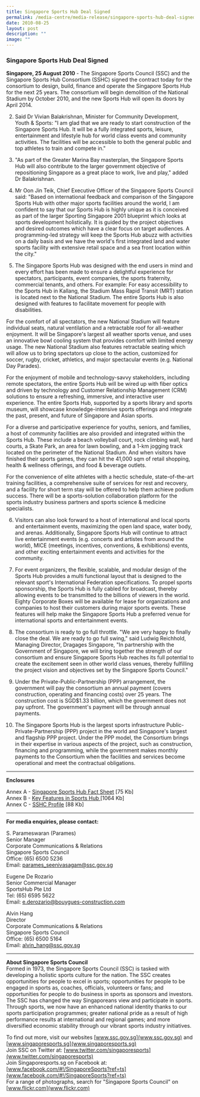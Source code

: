 ```yaml
---
title: Singapore Sports Hub Deal Signed
permalink: /media-centre/media-release/singapore-sports-hub-deal-signed/
date: 2010-08-25
layout: post
description: ""
image: ""
---
```

### **Singapore Sports Hub Deal Signed**

**Singapore, 25 August 2010** - The Singapore Sports Council (SSC) and the Singapore Sports Hub Consortium (SSHC) signed the contract today for the consortium to design, build, finance and operate the Singapore Sports Hub for the next 25 years. The consortium will begin demolition of the National Stadium by October 2010, and the new Sports Hub will open its doors by April 2014.

2. Said Dr Vivian Balakrishnan, Minister for Community Development, Youth & Sports: "I am glad that we are ready to start construction of the Singapore Sports Hub. It will be a fully integrated sports, leisure, entertainment and lifestyle hub for world class events and community activities. The facilities will be accessible to both the general public and top athletes to train and compete in."

3. "As part of the Greater Marina Bay masterplan, the Singapore Sports Hub will also contribute to the larger government objective of repositioning Singapore as a great place to work, live and play," added Dr Balakrishnan.

4. Mr Oon Jin Teik, Chief Executive Officer of the Singapore Sports Council said: "Based on international feedback and comparison of the Singapore Sports Hub with other major sports facilities around the world, I am confident to say that our Sports Hub is highly unique as it is conceived as part of the larger Sporting Singapore 2001 blueprint which looks at sports development holistically. It is guided by the project objectives and desired outcomes which have a clear focus on target audiences. A programming-led strategy will keep the Sports Hub abuzz with activities on a daily basis and we have the world's first integrated land and water sports facility with extensive retail space and a sea front location within the city."

5. The Singapore Sports Hub was designed with the end users in mind and every effort has been made to ensure a delightful experience for spectators, participants, event companies, the sports fraternity, commercial tenants, and others. For example:
For easy accessibility to the Sports Hub in Kallang, the Stadium Mass Rapid Transit (MRT) station is located next to the National Stadium. The entire Sports Hub is also designed with features to facilitate movement for people with disabilities.

For the comfort of all spectators, the new National Stadium will feature individual seats, natural ventilation and a retractable roof for all-weather enjoyment. It will be Singapore's largest all weather sports venue, and uses an innovative bowl cooling system that provides comfort with limited energy usage. The new National Stadium also features retractable seating which will allow us to bring spectators up close to the action, customized for soccer, rugby, cricket, athletics, and major spectacular events (e.g. National Day Parades).

For the enjoyment of mobile and technology-savvy stakeholders, including remote spectators, the entire Sports Hub will be wired up with fiber optics and driven by technology and Customer Relationship Management (CRM) solutions to ensure a refreshing, immersive, and interactive user experience. The entire Sports Hub, supported by a sports library and sports museum, will showcase knowledge-intensive sports offerings and integrate the past, present, and future of Singapore and Asian sports.

For a diverse and participative experience for youths, seniors, and families, a host of community facilities are also provided and integrated within the Sports Hub. These include a beach volleyball court, rock climbing wall, hard courts, a Skate Park, an area for lawn bowling, and a 1-km jogging track located on the perimeter of the National Stadium. And when visitors have finished their sports games, they can hit the 41,000 sqm of retail shopping, health & wellness offerings, and food & beverage outlets.

For the convenience of elite athletes with a hectic schedule, state-of-the-art training facilities, a comprehensive suite of services for rest and recovery, and a facility for short term stay will be offered to help them achieve podium success. There will be a sports-solution collaboration platform for the sports industry business partners and sports science & medicine specialists.

6. Visitors can also look forward to a host of international and local sports and entertainment events, maximizing the open land space, water body, and arenas. Additionally, Singapore Sports Hub will continue to attract live entertainment events (e.g. concerts and artistes from around the world), MICE (meetings, incentives, conventions, & exhibitions) events, and other exciting entertainment events and activities for the community.

7. For event organizers, the flexible, scalable, and modular design of the Sports Hub provides a multi functional layout that is designed to the relevant sport's International Federation specifications. To propel sports sponsorship, the Sports Hub is fully cabled for broadcast, thereby allowing events to be transmitted to the billions of viewers in the world. Eighty Corporate Boxes will be available for lease for organizations and companies to host their customers during major sports events. These features will help make the Singapore Sports Hub a preferred venue for international sports and entertainment events.

8. The consortium is ready to go full throttle. "We are very happy to finally close the deal. We are ready to go full swing," said Ludwig Reichhold, Managing Director, Dragages Singapore, "In partnership with the Government of Singapore, we will bring together the strength of our consortium and ensure Singapore Sports Hub reaches its full potential to create the excitement seen in other world class venues, thereby fulfilling the project vision and objectives set by the Singapore Sports Council."

9. Under the Private-Public-Partnership (PPP) arrangement, the government will pay the consortium an annual payment (covers construction, operating and financing costs) over 25 years. The construction cost is SGD$1.33 billion, which the government does not pay upfront. The government's payment will be through annual payments.

10. The Singapore Sports Hub is the largest sports infrastructure Public-Private-Partnership (PPP) project in the world and Singapore's largest and flagship PPP project. Under the PPP model, the Consortium brings in their expertise in various aspects of the project, such as construction, financing and programming, while the government makes monthly payments to the Consortium when the facilities and services become operational and meet the contractual obligations.

---

**Enclosures**<br>

Annex A - [Singapore Sports Hub Fact Sheet](/files/Media%20Centre/Media%20Release/2010/Sept/Annex%20Apdf.pdf) [75 Kb]<br>
Annex B - [Key Features in Sports Hub ](/files/Media%20Centre/Media%20Release/2010/Sept/Annex%20Bpdf.pdf)[1064 Kb]<br>
Annex C - [SSHC Profile](/files/Media%20Centre/Media%20Release/2010/Sept/Annex%20Cpdf.pdf) [88 Kb]

---

**For media enquiries, please contact:**
<br>

S. Parameswaran (Parames)<br>
Senior Manager<br>
Corporate Communications & Relations<br>
Singapore Sports Council<br>
Office: (65) 6500 5236<br>
Email: [parames_seenivasagam@ssc.gov.sg](parames_seenivasagam@ssc.gov.sg)

Eugene De Rozario<br>
Senior Commercial Manager<br>
SportsHub Pte Ltd<br>
Tel: (65) 6595 5622<br>
Email: [e.derozario@bouygues-construction.com](e.derozario@bouygues-construction.com)

Alvin Hang<br>
Director<br>
Corporate Communications & Relations<br>
Singapore Sports Council<br>
Office: (65) 6500 5164<br>
Email: [alvin_hang@ssc.gov.sg](alvin_hang@ssc.gov.sg)

---

**About Singapore Sports Council**<br>
Formed in 1973, the Singapore Sports Council (SSC) is tasked with developing a holistic sports culture for the nation. The SSC creates opportunities for people to excel in sports; opportunities for people to be engaged in sports as, coaches, officials, volunteers or fans; and opportunities for people to do business in sports as sponsors and investors. The SSC has changed the way Singaporeans view and participate in sports. Through sports, we now have an enhanced national identity thanks to our sports participation programmes; greater national pride as a result of high performance results at international and regional games; and more diversified economic stability through our vibrant sports industry initiatives.

To find out more, visit our websites [www.ssc.gov.sg](www.ssc.gov.sg) and [www.singaporesports.sg](www.singaporesports.sg)
<br>
Join SSC on Twitter at: [www.twitter.com/singaporesports](www.twitter.com/singaporesports)
<br>
Join Singaporesports.sg on Facebook at: [www.facebook.com/#!/SingaporeSports?ref=ts](www.facebook.com/#!/SingaporeSports?ref=ts)
<br>
For a range of photographs, search for "Singapore Sports Council" on [www.flickr.com](www.flickr.com)